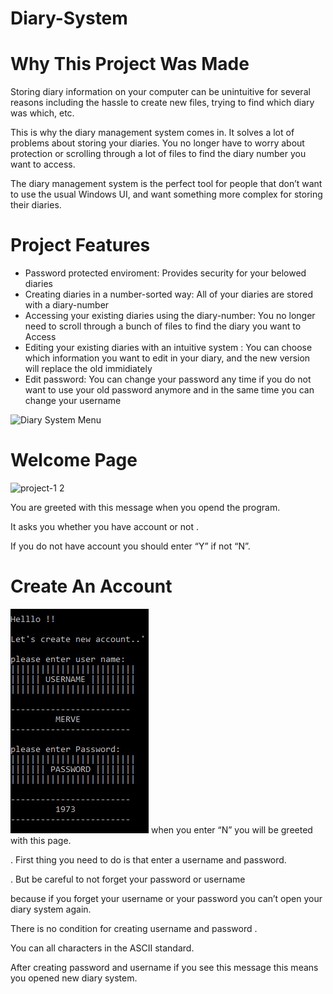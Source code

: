  # Diary-System
 # Why This Project Was Made
 
Storing diary information on your computer can be unintuitive for several reasons including the hassle to create new files, trying to find which diary was which, etc.

This is why the diary management system comes in. It solves a lot of problems about storing your diaries. You no longer have to worry about protection or scrolling through a lot of files to find the diary number you want to access.

The diary management system is the perfect tool for people that don’t want to use the usual Windows UI, and want something more complex for storing their diaries.
# Project Features
* Password protected enviroment: Provides security for your belowed diaries
* Creating diaries in a number-sorted way: All of your diaries are stored with a diary-number
* Accessing your existing diaries using the diary-number: You no longer need to scroll through a bunch of files to find the diary you want to Access
* Editing your existing diaries with an intuitive system : You can choose which information you want to edit in your diary, and the new version will replace the old immidiately
* Edit password: You can change your password any time if you do not want to use your old password anymore and in the same time you can change your username

![Diary System Menu](https://github.com/Meroby113/Diary-System/assets/91911696/aad6dfe3-7dc3-4e6c-8f77-ec1e18d6e529)
# Welcome Page

![project-1 2](https://github.com/Meroby113/Diary-System/assets/91911696/0246290e-5727-46a5-8691-fb15749cbbc3)

You are greeted with this message when you opend the program.

It asks you whether you have account or not .

If you do not have account you should enter “Y” if not “N”.
# Create An Account
![image](project1.3.jpeg)
when you enter “N” you will be greeted with this page.

. First thing you need to do is that enter a username and password.

. But be careful to not forget your password or username

because if you forget your username or your password you can’t open your diary system again.

There is no condition for creating username and password .

You can all characters in the ASCII standard.

After creating password and username if you see this message this means you opened new diary system.


